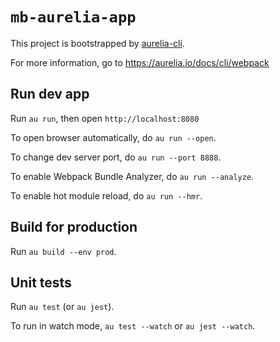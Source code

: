 # `mb-aurelia-app`

This project is bootstrapped by [aurelia-cli](https://github.com/aurelia/cli).

For more information, go to https://aurelia.io/docs/cli/webpack

## Run dev app

Run `au run`, then open `http://localhost:8080`

To open browser automatically, do `au run --open`.

To change dev server port, do `au run --port 8888`.

To enable Webpack Bundle Analyzer, do `au run --analyze`.

To enable hot module reload, do `au run --hmr`.

## Build for production

Run `au build --env prod`.

## Unit tests

Run `au test` (or `au jest`).

To run in watch mode, `au test --watch` or `au jest --watch`.
